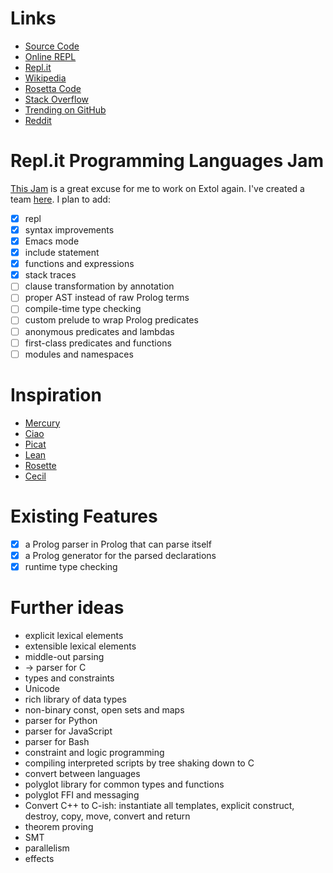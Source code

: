 # Links

- [Source Code](https://github.com/extollers/extol)
- [Online REPL](https://extol.extollers.repl.run/)
- [Repl.it](https://repl.it/github/extollers/extol)
- [Wikipedia](https://en.wikipedia.org/wiki/Extol_(programming_language))
- [Rosetta Code](https://rosettacode.org/wiki/Category:Extol)
- [Stack Overflow](https://stackoverflow.com/questions/tagged/extol)
- [Trending on GitHub](https://github.com/trending/extol)
- [Reddit](https://www.reddit.com/r/extollers/)

# Repl.it Programming Languages Jam

[This Jam](https://blog.repl.it/langjam) is a great excuse for me to work on Extol again. I've created a team [here](https://repl.it/@Extollers). I plan to add:

- [x] repl
- [x] syntax improvements
- [x] Emacs mode
- [x] include statement
- [x] functions and expressions
- [x] stack traces
- [ ] clause transformation by annotation
- [ ] proper AST instead of raw Prolog terms
- [ ] compile-time type checking
- [ ] custom prelude to wrap Prolog predicates
- [ ] anonymous predicates and lambdas
- [ ] first-class predicates and functions
- [ ] modules and namespaces

# Inspiration

- [Mercury](http://www.mercurylang.org/)
- [Ciao](https://ciao-lang.org/)
- [Picat](http://picat-lang.org/)
- [Lean](https://leanprover.github.io/)
- [Rosette](https://docs.racket-lang.org/rosette-guide/index.html)
- [Cecil](http://projectsweb.cs.washington.edu/research/projects/cecil/www/Release/index.html)

# Existing Features

- [x] a Prolog parser in Prolog that can parse itself
- [x] a Prolog generator for the parsed declarations
- [x] runtime type checking

# Further ideas

- explicit lexical elements
- extensible lexical elements
- middle-out parsing
- → parser for C
- types and constraints
- Unicode
- rich library of data types
- non-binary const, open sets and maps
- parser for Python
- parser for JavaScript
- parser for Bash
- constraint and logic programming
- compiling interpreted scripts by tree shaking down to C
- convert between languages
- polyglot library for common types and functions
- polyglot FFI and messaging
- Convert C++ to C-ish: instantiate all templates, explicit construct, destroy, copy, move, convert and return
- theorem proving
- SMT
- parallelism
- effects